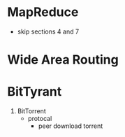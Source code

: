 # MapReduce
- skip sections 4 and 7

# Wide Area Routing
# BitTyrant
1. BitTorrent 
	- protocal
		- peer download torrent